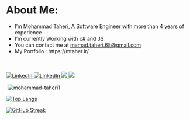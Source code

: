  # About Me:
- I’m Mohammad Taheri, A Software Engineer with more than 4 years of experience
- I’m currently Working with c# and JS<br>
- You can contact me at mamad.taheri.68@gmail.com 
 - My Portfolio : https://‎mtaher.ir‎/
<br>
<br>
<a href="https://www.linkedin.com/in/mohammad-taheri1" target="_blank">
<img src="https://img.shields.io/badge/LinkedIn-%230077B5.svg?&style=flat-square&logo=linkedin&logoColor=white" alt="LinkedIn">
</a> 
<a href="https://www.youtube.com/@DevEmpower" target="_blank">
<img src="https://img.shields.io/badge/YouTube-FF0000?style=flat-square&logo=youtube&logoColor=white" alt="LinkedIn">
</a> 
 <a href="https://stackoverflow.com/users/16505469/mohammad-taheri">
 <img src="https://img.shields.io/badge/Stack Overflow-f48024?style=flat-square&logo=stackoverflow&logoColor=white" />
 </a>
</a> 
 <a href="mailto:mamad.taheri.68@gmail.com">
 <img src="https://img.shields.io/badge/-Gmail-c14438?style=flat-square&logo=Gmail&logoColor=white" />
 </a>

<p>&nbsp;<img align="center" src="https://github-readme-stats.vercel.app/api?username=mohammad-taheri1&show_icons=true&locale=en&theme=vision-friendly-dark" alt="mohammad-taheri1" /></p>
  
 [![Top Langs](https://github-readme-stats.vercel.app/api/top-langs/?username=mohammad-taheri1&layout=compact&theme=vision-friendly-dark)](https://github.com/anuraghazra/github-readme-stats)
 
 [![GitHub Streak](http://github-readme-streak-stats.herokuapp.com?user=mohammad-taheri1&theme=dark&background=000000)](https://git.io/streak-stats)
  



